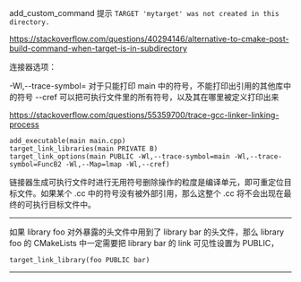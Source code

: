 add_custom_command 提示 `TARGET 'mytarget' was not created in this directory.`

https://stackoverflow.com/questions/40294146/alternative-to-cmake-post-build-command-when-target-is-in-subdirectory


连接器选项：

-Wl,--trace-symbol=<SYM> 对于只能打印 main 中的符号，不能打印出引用的其他库中的符号
--cref 可以把可执行文件里的所有符号，以及其在哪里被定义打印出来

https://stackoverflow.com/questions/55359700/trace-gcc-linker-linking-process

```
add_executable(main main.cpp)
target_link_libraries(main PRIVATE B)
target_link_options(main PUBLIC -Wl,--trace-symbol=main -Wl,--trace-symbol=FuncB2 -Wl,--Map=lmap -Wl,--cref)
```
链接器生成可执行文件时进行无用符号删除操作的粒度是编译单元，即可重定位目标文件。如果某个 .cc 中的符号没有被外部引用，那么这整个 .cc 将不会出现在最终的可执行目标文件中。

----

如果 library foo 对外暴露的头文件中用到了 library bar 的头文件，那么 library foo 的 CMakeLists 中一定需要把 library bar 的 link 可见性设置为 PUBLIC，
```
target_link_library(foo PUBLIC bar)
```
---
